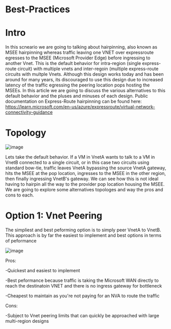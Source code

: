 # Best-Practices

# Intro
In this scneario we are going to talking about hairpinning, also known as MSEE hairpinning whereas traffic leaving one VNET over expressroute egresses to the MSEE (Microsoft Provider Edge) before ingressing to another Vnet. This is the default behavior for intra-region (single express-route circuit) with multiple vnets and inter-regoin (multiple express-route circuits with multple Vnets. Although this design works today and has been around for many years, its discouraged to use this design due to increased latency of the traffic egressing the peering location pops hosting the MSEEs. In this article we are going to discuss the various alternatives to this default behavior and the pluses and minuses of each design. Public documentation on Express-Route hairpinning can be found here: https://learn.microsoft.com/en-us/azure/expressroute/virtual-network-connectivity-guidance

# Topology
![image](https://user-images.githubusercontent.com/55964102/193673442-9c45b5f5-a4bb-449f-8485-0496af92c5e8.png)

Lets take the default behavior. If a VM in VnetA wants to talk to a VM in VnetB connected to a single circuit, or in this case two circuits using standard bow-tie, traffic leaves VnetA bypassing the source VnetA gateway, hits the MSEE at the pop location, ingresses to the MSEE in the other region, then finally ingressing VnetB's gateway. We can see how this is not ideal having to hairpin all the way to the provider pop location housing the MSEE. We are going to explore some alternatives topologes and way the pros and cons to each.

# Option 1: Vnet Peering
The simpliest and best peforming option is to simply peer VnetA to VnetB. This approach is by far the easiest to implement and best options in terms of peformance

![image](https://user-images.githubusercontent.com/55964102/193677217-338df875-c6a0-4ff1-bf5a-6d503fa2bb32.png)

Pros:

-Quickest and easiest to implement

-Best peformance because traffic is taking the Microsoft WAN directly to reach the destinatoin VNET and there is no ingress gateway for bottleneck

-Cheapest to maintain as you're not paying for an NVA to route the traffic

Cons:

-Subject to Vnet peering limits that can quickly be approached with large multi-region designs
